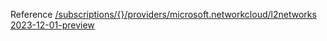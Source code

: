 Reference [/subscriptions/{}/providers/microsoft.networkcloud/l2networks 2023-12-01-preview](/Resources/mgmt-plane/L3N1YnNjcmlwdGlvbnMve30vcHJvdmlkZXJzL21pY3Jvc29mdC5uZXR3b3JrY2xvdWQvbDJuZXR3b3Jrcw==/2023-12-01-preview.xml)
